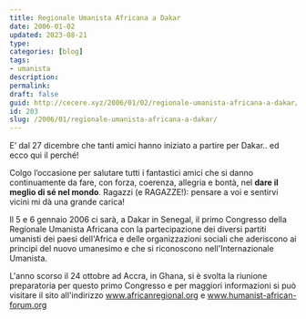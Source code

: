 ```yaml
---
title: Regionale Umanista Africana a Dakar
date: 2006-01-02
updated: 2023-08-21
type: 
categories: [blog]
tags:
- umanista
description: 
permalink: 
draft: false
guid: http://cecere.xyz/2006/01/02/regionale-umanista-africana-a-dakar/
id: 203
slug: /2006/01/regionale-umanista-africana-a-dakar/
---
```


E’ dal 27 dicembre che tanti amici hanno iniziato a partire per Dakar.. ed ecco qui il perché!
  
Colgo l’occasione per salutare tutti i fantastici amici che si danno continuamente da fare, con forza, coerenza, allegria e bontà, nel **dare il meglio di sé nel mondo**. Ragazzi (e RAGAZZE!): pensare a voi e sentirvi vicini mi dà una grande carica!

Il 5 e 6 gennaio 2006 ci sarà, a Dakar in Senegal, il primo Congresso della Regionale Umanista Africana con la partecipazione dei diversi partiti umanisti dei paesi dell'Africa e delle organizzazioni sociali che aderiscono ai principi del nuovo umanesimo e che si riconoscono nell'Internazionale Umanista.

L'anno scorso il 24 ottobre ad Accra, in Ghana, si è svolta la riunione preparatoria per questo primo Congresso e per maggiori informazioni si può visitare il sito all'indirizzo <a href="http://www.africanregional.org" target="_blank">www.africanregional.org</a> e <a href="http://www.humanist-african-forum.org" target="_blank">www.humanist-african-forum.org</a>